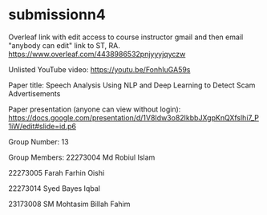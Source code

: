# submissionn4

Overleaf link with edit access to course instructor gmail and then email "anybody can edit" link to ST, RA.
https://www.overleaf.com/4438986532pnjyyyjqyczw

Unlisted YouTube video:
https://youtu.be/FonhIuGA59s

Paper title:
Speech Analysis Using NLP and Deep Learning to Detect Scam Advertisements

Paper presentation (anyone can view without login):
https://docs.google.com/presentation/d/1V8Idw3o82IkbbJXgpKnQXfslhi7_P1iW/edit#slide=id.p6

Group Number:
13

Group Members:
22273004 Md Robiul Islam

22273005 Farah Farhin Oishi

22273014 Syed Bayes Iqbal

23173008 SM Mohtasim Billah Fahim
